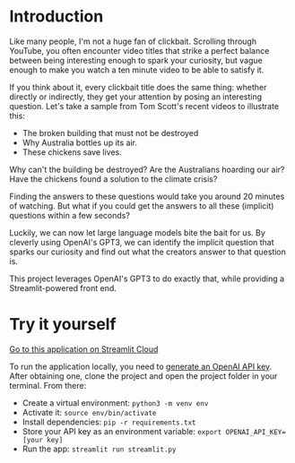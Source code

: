 # Introduction

Like many people, I'm not a huge fan of clickbait. Scrolling through YouTube, you often encounter
video titles that strike a perfect balance between being interesting enough to spark your curiosity,
but vague enough to make you watch a ten minute video to be able to satisfy it.

If you think about it, every clickbait title does the same thing: whether directly or indirectly, they
get your attention by posing an interesting question. Let's take a sample from Tom Scott's recent 
videos to illustrate this:

- The broken building that must not be destroyed
- Why Australia bottles up its air.
- These chickens save lives.

Why can't the building be destroyed? Are the Australians hoarding our air? Have the chickens found a solution to the climate crisis?

Finding the answers to these questions would take you around 20 minutes of watching. But what
if you could get the answers to all these (implicit) questions within a few seconds?

Luckily, we can now let large language models bite the bait for us. By cleverly using OpenAI's GPT3, we can
identify the implicit question that sparks our curiosity and find out what the creators answer to that question is.

This project leverages OpenAI's GPT3 to do exactly that, while providing a Streamlit-powered front end. 

# Try it yourself
[Go to this application on Streamlit Cloud](https://mennoliefstingh-bait-biter-streamlit-29cy1g.streamlit.app/)

To run the application locally, you need to [generate an OpenAI API key](https://openai.com/join/). 
After obtaining one, clone the project and open the project folder in your terminal. From there:
- Create a virtual environment: `python3 -m venv env`
- Activate it: `source env/bin/activate`
- Install dependencies: `pip -r requirements.txt`
- Store your API key as an environment variable: `export OPENAI_API_KEY=[your key]`
- Run the app: `streamlit run streamlit.py`